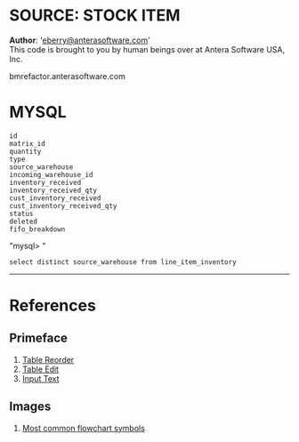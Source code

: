 # SOURCE: STOCK ITEM  
**Author**: 'eberry@anterasoftware.com'  
This code is brought to you by human beings over at Antera Software USA, Inc.  



bmrefactor.anterasoftware.com

# MYSQL 
```
id 
matrix_id
quantity
type
source_warehouse
incoming_warehouse_id
inventory_received
inventory_received_qty
cust_inventory_received
cust_inventory_received_qty 
status 
deleted
fifo_breakdown
```  
"mysql> "
```mysql  
select distinct source_warehouse from line_item_inventory
```


---  
  
# References  

## Primeface  
1. [Table Reorder](https://primefaces.org/primeng/showcase/#/table/reorder)   
1. [Table Edit](https://primefaces.org/primeng/showcase/#/table/edit)  
1. [Input Text](https://primefaces.org/primeng/showcase/#/inputtext)

## Images  
1. [Most common flowchart symbols](https://marvel-b1-cdn.bc0a.com/f00000000152158/www.gliffy.com/sites/gliffy/files/image/2020-06/guidetoflowchartsymbols_mostcommonimg.png)